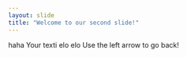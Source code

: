 ```yaml
---
layout: slide
title: "Welcome to our second slide!"
---
```

haha Your texti elo elo
Use the left arrow to go back!
